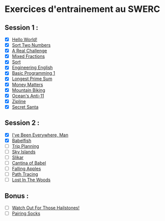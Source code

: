 # Exercices d'entrainement au SWERC
## Session 1 :
- [x] [Hello World!](https://open.kattis.com/problems/hello)
- [x] [Sort Two Numbers](https://open.kattis.com/problems/sorttwonumbers)
- [x] [A Real Challenge](https://open.kattis.com/problems/areal)
- [x] [Mixed Fractions](https://open.kattis.com/problems/mixedfractions)
- [x] [Sort](https://open.kattis.com/problems/sort)
- [x] [Engineering English](https://open.kattis.com/problems/engineeringenglish?editsubmit=9573427)
- [x] [Basic Programming 1](https://open.kattis.com/problems/basicprogramming1)
- [x] [Longest Prime Sum](https://open.kattis.com/problems/longestprimesum)
- [x] [Money Matters](https://open.kattis.com/problems/moneymatters)
- [x] [Mountain Biking](https://open.kattis.com/problems/mountainbiking)
- [x] [Ocean's Anti-11](https://open.kattis.com/problems/anti11)
- [x] [Zipline](https://open.kattis.com/problems/zipline)
- [x] [Secret Santa](https://open.kattis.com/problems/secretsanta)

## Session 2 :
- [x] [I've Been Everywhere, Man](https://open.kattis.com/problems/everywhere)
- [x] [Babelfish](https://open.kattis.com/problems/babelfish)
- [ ] [Trip Planning](https://open.kattis.com/problems/tripplanning)
- [ ] [Sky Islands](https://open.kattis.com/problems/skyislands)
- [ ] [Slikar](https://open.kattis.com/problems/slikar)
- [ ] [Cantina of Babel](https://open.kattis.com/problems/cantinaofbabel)
- [ ] [Falling Apples](https://open.kattis.com/problems/apples)
- [ ] [Path Tracing](https://open.kattis.com/problems/pathtracing)
- [ ] [Lost In The Woods](https://open.kattis.com/problems/lostinthewoods)

## Bonus :
- [ ] [Watch Out For Those Hailstones!](https://open.kattis.com/problems/hailstone)
- [ ] [Pairing Socks](https://open.kattis.com/problems/pairingsocks)